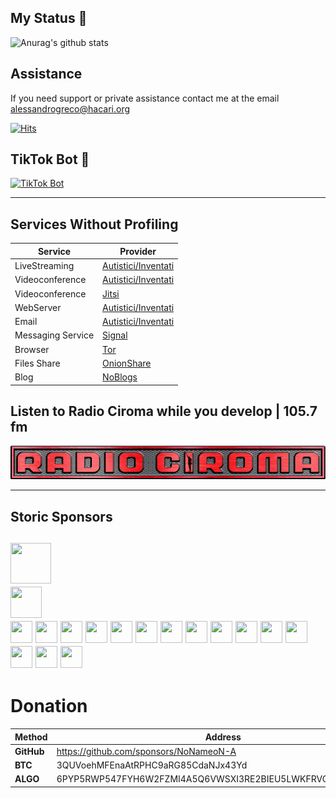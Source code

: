 ## My Status 💯
![Anurag's github stats](https://github-readme-stats.vercel.app/api?username=NoNameoN-A&show_icons=true&theme=dark)

## Assistance
If you need support or private assistance contact me at the email alessandrogreco@hacari.org

[![Hits](https://hits.seeyoufarm.com/api/count/incr/badge.svg?url=https%3A%2F%2Fgithub.com%2FNoNameoN-A&count_bg=%23555555&title_bg=%23555555&icon=github.svg&icon_color=%23E7E7E7&title=Views+Count&edge_flat=false)](https://github.com/NoNameoN-A/)

## TikTok Bot 🤖
[![TikTok Bot](https://github-readme-stats.vercel.app/api/pin/?username=NoNameoN-A&repo=TikTok-Follow-Heart-Views-Bot&show_icons=true&theme=dark)](https://github.com/NoNameoN-A/TikTok-Follow-Heart-Views-Bot)</br>

---

## Services Without Profiling

|Service|Provider|
|--|--|
|LiveStreaming|[Autistici/Inventati](https://www.autistici.org/docs/stream-obs)|
|Videoconference|[Autistici/Inventati](https://vc.autistici.org/)|
|Videoconference|[Jitsi](https://meet.jit.si/)|
|WebServer|[Autistici/Inventati](https://vc.autistici.org/)|
|Email|[Autistici/Inventati](https://vc.autistici.org/)|
|Messaging Service|[Signal](https://signal.org/download/)|
|Browser|[Tor](https://www.torproject.org/download/)|
|Files Share|[OnionShare](https://onionshare.org/)|
|Blog|[NoBlogs](https://www.autistici.org/docs/blog/)|


## Listen to Radio Ciroma while you develop | 105.7 fm 

[![Radio Ciroma](https://github.com/NoNameoN-A/NoNameoN-A/blob/main/img/radio_ciroma.png)](http://www.ciroma.org/)

--- 
## Storic Sponsors
<a href="https://github.com/Apocalyps2001" target="_blank"><img src="https://avatars.githubusercontent.com/u/82934936?v=4" width="65" height="65"></a></br>
<a href="https://github.com/1thoughtmedia" target="_blank"><img src="https://avatars.githubusercontent.com/u/83051283?v=4" width="50" height="50"></a></br>
<a href="https://github.com/zerenity23" target="_blank"><img src="https://avatars.githubusercontent.com/u/76807999?v=4" width="35" height="35"></a>
<a href="https://github.com/mateo787" target="_blank"><img src="https://avatars.githubusercontent.com/u/70239893?v=4" width="35" height="35"></a>
<a href="https://github.com/Cosentino108" target="_blank"><img src="https://avatars.githubusercontent.com/u/81426885?v=4" width="35" height="35"></a>
<a href="https://github.com/mindofcam" target="_blank"><img src="https://avatars.githubusercontent.com/u/82601251?v=4" width="35" height="35"></a>
<a href="https://github.com/London200" target="_blank"><img src="https://avatars.githubusercontent.com/u/69599253?v=4" width="35" height="35"></a>
<a href="https://github.com/commander0" target="_blank"><img src="https://avatars.githubusercontent.com/u/24908568?v=4" width="35" height="35"></a>
<a href="https://github.com/KroSty88" target="_blank"><img src="https://avatars.githubusercontent.com/u/84800246?v=4" width="35" height="35"></a>
<a href="https://github.com/ashraf218" target="_blank"><img src="https://avatars.githubusercontent.com/u/76716545?v=4" width="35" height="35"></a>
<a href="https://github.com/Juma1091" target="_blank"><img src="https://avatars.githubusercontent.com/u/84912204?v=4" width="35" height="35"></a>
<a href="https://github.com/LoganRichardson" target="_blank"><img src="https://avatars.githubusercontent.com/u/14199420?v=4" width="35" height="35"></a>
<a href="https://github.com/galinickel" target="_blank"><img src="https://avatars.githubusercontent.com/u/59318616?v=4" width="35" height="35"></a>
<a href="https://github.com/massacretv" target="_blank"><img src="https://avatars.githubusercontent.com/u/34430777?v=4" width="35" height="35"></a>
<a href="https://github.com/anti0342" target="_blank"><img src="https://avatars.githubusercontent.com/u/82134515?v=4" width="35" height="35"></a>
<a href="https://github.com/Rakoonit" target="_blank"><img src="https://avatars.githubusercontent.com/u/85995670?v=4" width="35" height="35"></a>
<a href="https://github.com/7amad208" target="_blank"><img src="https://avatars.githubusercontent.com/u/57397736?v=4" width="35" height="35"></a>
---
# Donation
|Method|Address|
|--|--|
|**GitHub**|https://github.com/sponsors/NoNameoN-A|
|**BTC**|3QUVoehMFEnaAtRPHC9aRG85CdaNJx43Yd|
|**ALGO**|6PYP5RWP547FYH6W2FZMI4A5Q6VWSXI3RE2BIEU5LWKFRVG3VX75YTVNEI|
